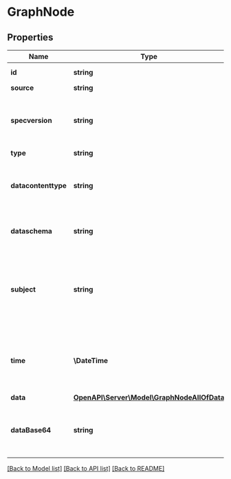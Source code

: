 # GraphNode

## Properties
Name | Type | Description | Notes
------------ | ------------- | ------------- | -------------
**id** | **string** | Identifies the event. | 
**source** | **string** |  | 
**specversion** | **string** | The version of the CloudEvents specification which the event uses. | 
**type** | **string** |  | 
**datacontenttype** | **string** | Content type of the data value. Must adhere to RFC 2046 format. | [optional] 
**dataschema** | **string** | Identifies the schema that data adheres to. | [optional] 
**subject** | **string** | Describes the subject of the event in the context of the event producer (identified by source). | [optional] 
**time** | **\DateTime** | Timestamp of when the occurrence happened. Must adhere to RFC 3339. | [optional] 
**data** | [**OpenAPI\Server\Model\GraphNodeAllOfData**](GraphNodeAllOfData.md) |  | [optional] 
**dataBase64** | **string** | Base64 encoded event payload. Must adhere to RFC4648. | [optional] 

[[Back to Model list]](../README.md#documentation-for-models) [[Back to API list]](../README.md#documentation-for-api-endpoints) [[Back to README]](../README.md)


